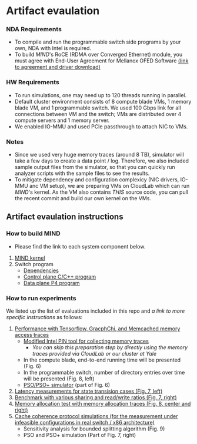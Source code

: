 # Artifact evaulation
### NDA Requirements
- To compile and run the programmable switch side programs by your own, NDA with Intel is required.
- To build *MIND*'s RoCE (RDMA over Converged Ethernet) module, you must agree with End-User Agreement for Mellanox OFED Software [(link to agreement and driver download)](https://www.mellanox.com/page/mlnx_ofed_eula?mtag=linux_sw_drivers&mrequest=downloads&mtype=ofed&mver=MLNX_OFED-5.0-1.0.0.0&mname=MLNX_OFED_LINUX-5.0-1.0.0.0-ubuntu18.04-x86_64.tgz)

### HW Requirements
- To run simulations, one may need up to 120 threads running in parallel.
- Default cluster environment consists of 8 compute blade VMs, 1 memory blade VM, and 1 programmable switch. We used 100 Gbps link for all connections between VM and the switch; VMs are distributed over 4 compute servers and 1 memory server.
- We enabled IO-MMU and used PCIe passthrough to attach NIC to VMs.

### Notes
- Since we used very huge memory traces (around 8 TB), simulator will take a few days to create a data point / log.
Therefore, we also included sample output files from the simulator, so that you can quickly run analyzer scripts with the sample files to see the results.
- To mitigate dependency and configuration complexicy (NIC drivers, IO-MMU anc VM setup), we are preparing VMs on CloudLab which can run *MIND*'s kernel.
As the VM also contains *THIS* source code, you can pull the recent commit and build our own kernel on the VMs.

## Artifact evaulation instructions
### How to build MIND
- Please find the link to each system component below.
1. [MIND kernel](https://github.com/shsym/mind/tree/master/mind_linux)
2. Switch program
    - [Dependencies](https://github.com/shsym/mind/blob/master/mind_switch_ctrl/dependencies.md)
    - [Control plane C/C++ program](https://github.com/shsym/mind/tree/master/mind_switch_ctrl)
    - [Data plane P4 program](https://github.com/shsym/mind/tree/master/mind_p4)

### How to run experiments
We listed up the list of evaluations included in this repo and *a link to more specific instructions* as follows:

1. [Performance with Tensorflow, GracphChi, and Memcached memory access traces](https://github.com/shsym/mind/tree/master/ctrl_scripts)
    - [Modified Intel PIN tool for collecting memory traces](https://github.com/shsym/mind/tree/master/tools/prepare_traces)
      - *You can skip this preparation step by directly using the memory traces provided via CloudLab or our cluster at Yale*
    - In the compute blade, end-to-end running time will be presented (Fig. 6)
    - In the programmable switch, number of directory entries over time will be presented (Fig. 8, left)
    - [PSO/PSO+ simulator](https://github.com/shsym/mind/tree/master/tools/pso_estimator) (part of Fig. 6)
2. [Latency measurements for state transision cases (Fig. 7, left)](https://github.com/shsym/mind/tree/master/ctrl_scripts)
3. [Benchmark with various sharing and read/write ratios (Fig. 7, right)](https://github.com/shsym/mind/tree/master/ctrl_scripts)
4. [Memory allocation test with memory allocation traces (Fig. 8, center and right)](https://github.com/shsym/mind/tree/master/tools/memory_allocation)
5. [Cache coherence protocol simulations (for the measurement under infeasible configurations in real switch / x86 architecture)](https://github.com/shsym/mind/tree/master/tools/cache_coherence_sim)
    - Sensitivity analysis for bounded splitting algorithm (Fig. 9)
    - PSO and PSO+ simulation (Part of Fig. 7, right)
